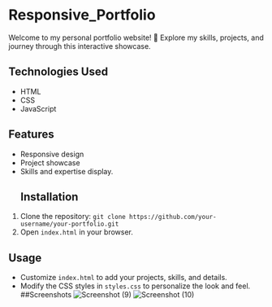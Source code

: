 # Responsive_Portfolio
Welcome to my personal portfolio website! 🚀 Explore my skills, projects, and journey through this interactive showcase.
## Technologies Used
- HTML
- CSS
- JavaScript
## Features
- Responsive design
- Project showcase
- Skills and expertise display.
  ## Installation
1. Clone the repository: `git clone https://github.com/your-username/your-portfolio.git`
2. Open `index.html` in your browser.

## Usage
- Customize `index.html` to add your projects, skills, and details.
- Modify the CSS styles in `styles.css` to personalize the look and feel.
##Screenshots
![Screenshot (9)](https://github.com/shreelekhashree/Responsive_Portfolio/assets/119861667/6f710682-29d1-4eb8-9fea-49e59ab022c9)
![Screenshot (10)](https://github.com/shreelekhashree/Responsive_Portfolio/assets/119861667/bb1134c6-1362-4850-af26-37e8a861ea5a)
